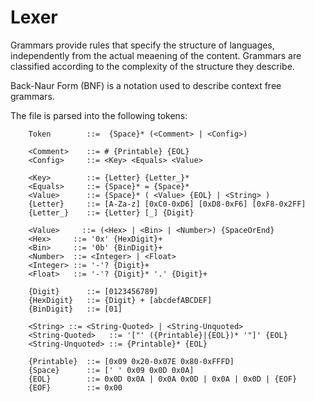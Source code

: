 ﻿# Lexer

Grammars provide rules that specify the structure of languages, independently
from the actual meaening of the content. Grammars are classified according to the
complexity of the structure they describe.

Back-Naur Form (BNF) is a notation used to describe context free grammars.

 The file is parsed into the following tokens:

```
    Token        ::=  {Space}* (<Comment> | <Config>)

    <Comment>    ::= # {Printable} {EOL}
    <Config>     ::= <Key> <Equals> <Value>

    <Key>        ::= {Letter} {Letter_}*
    <Equals>     ::= {Space}* = {Space}*
    <Value>      ::= {Space}* ( <Value> {EOL} | <String> )
    {Letter}     ::= [A-Za-z] [0xC0-0xD6] [0xD8-0xF6] [0xF8-0x2FF]
    {Letter_}    ::= {Letter} [_] {Digit}
        
    <Value>     ::= (<Hex> | <Bin> | <Number>) {SpaceOrEnd}
    <Hex>     ::= '0x' {HexDigit}+
    <Bin>     ::= '0b' {BinDigit}+
    <Number>  ::= <Integer> | <Float>
    <Integer> ::= '-'? {Digit}+
    <Float>   ::= '-'? {Digit}* '.' {Digit}+
        
    {Digit}      ::= [0123456789]
    {HexDigit}   ::= {Digit} + [abcdefABCDEF]
    {BinDigit}   ::= [01]
        
    <String> ::= <String-Quoted> | <String-Unquoted>
    <String-Quoted>   ::= '["' ({Printable}|{EOL})* '"]' {EOL}
    <String-Unquoted> ::= {Printable}* {EOL}
        
    {Printable}  ::= [0x09 0x20-0x07E 0x80-0xFFFD]
    {Space}      ::= [' ' 0x09 0x0D 0x0A]
    {EOL}        ::= 0x0D 0x0A | 0x0A 0x0D | 0x0A | 0x0D | {EOF}
    {EOF}        ::= 0x00
```
